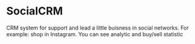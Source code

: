 # SocialCRM
CRM  system for support and lead a little buisness in social networks. For example: shop in Instagram. You can see analytic and buy/sell statistic
